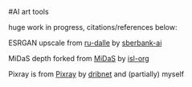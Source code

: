 #AI art tools

huge work in progress, citations/references below:

ESRGAN upscale from [ru-dalle](https://github.com/sberbank-ai/ru-dalle) by [sberbank-ai](https://github.com/sberbank-ai)

MiDaS depth forked from [MiDaS](https://github.com/isl-org/MiDaS) by [isl-org](https://github.com/isl-org)

Pixray is from [Pixray](https://github.com/pixray/pixray) by [dribnet](https://github.com/dribnet) and (partially) myself


